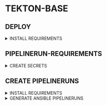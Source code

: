 # TEKTON-BASE

## DEPLOY

<details><summary>INSTALL REQUIREMENTS</summary>

### INSTALL BREW

```bash
NONINTERACTIVE=1
/bin/bash -c "$(curl -fsSL https://raw.githubusercontent.com/Homebrew/install/HEAD/install.sh)"

echo >> ${HOME}/.bashrc
echo 'eval "$(/home/linuxbrew/.linuxbrew/bin/brew shellenv)"' >> ${HOME}/.bashrc
eval "$(/home/linuxbrew/.linuxbrew/bin/brew shellenv)"
```

### INSTALL REQUIREMENTS

```bash
brew install helmfile tektoncd-cli
# if not already installed
brew install kubectl helm k9s
```

### INSTALL TEKTON

```bash
# export KUBECONFIG=~/.kube/tekton - EXAMPLE PATH
kubectl apply -k https://github.com/stuttgart-things/helm/cicd/crds/tekton?ref=v1.2.1
helmfile init --force
helmfile apply -f tekton-base.yaml.gotmpl
kubectl create ns tekton-ci
```

</details>

## PIPELINERUN-REQUIREMENTS

<details><summary>CREATE SECRETS</summary>

## CREATE SSH USER-CREDS AS SECRET

```bash
kubectl apply -f - <<EOF
---
apiVersion: v1
kind: Secret
metadata:
  name: ansible-credentials
  namespace: tekton-ci
type: Opaque
stringData:
  ANSIBLE_USER: ""
  ANSIBLE_PASSWORD: ""
EOF
```

## CREATE SSH USER-CREDS AS SECRET

secret must exist, values doesnt matter if you're not using vault.

```bash
kubectl apply -f - <<EOF
---
apiVersion: v1
kind: Secret
metadata:
  name: vault
  namespace: tekton-ci
type: Opaque
stringData:
  VAULT_NAMESPACE: root
  VAULT_ROLE_ID: ""
  VAULT_SECRET_ID: ""
  VAULT_ADDR: ""
EOF
```

</details>

## CREATE PIPELINERUNS

<details><summary>INSTALL REQUIREMENTS</summary>

```bash
brew tap kcl-lang/tap
brew install kcl
brew install go-task/tap/go-task gum
```

</details>

<details><summary>GENERATE ANSIBLE PIPELINERUNS</summary>

```bash
task --taskfile ../../taskfiles/tekton-runs.yaml create:ansible:pipelinerun


10.31.103.27
```

</details>
